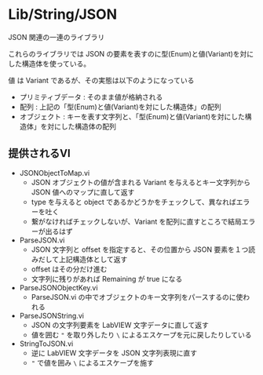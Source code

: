 Lib/String/JSON
==

JSON 関連の一連のライブラリ

これらのライブラリでは JSON の要素を表すのに型(Enum)と値(Variant)を対にした構造体を使っている。

値 は Variant であるが、その実態は以下のようになっている

- プリミティブデータ : そのまま値が格納される
- 配列 : 上記の「型(Enum)と値(Variant)を対にした構造体」の配列
- オブジェクト : キーを表す文字列と、「型(Enum)と値(Variant)を対にした構造体」を対にした構造体の配列

提供されるVI
--

- JSONObjectToMap.vi
  - JSON オブジェクトの値が含まれる Variant を与えるとキー文字列から JSON 値へのマップに直して返す
  - type を与えると object であるかどうかをチェックして、異なればエラーを吐く
  - 繋がなければチェックしないが、Variant を配列に直すところで結局エラーが出るはず
- ParseJSON.vi
  - JSON 文字列と offset を指定すると、その位置から JSON 要素を１つ読みだして上記構造体として返す
  - offset はその分だけ進む
  - 文字列に残りがあれば Remaining が true になる
- ParseJSONObjectKey.vi
  - ParseJSON.vi の中でオブジェクトのキー文字列をパースするのに使われる
- ParseJSONString.vi
  - JSON の文字列要素を LabVIEW 文字データに直して返す
  - 値を囲む `"` を取り外したり `\` によるエスケープを元に戻したりしている
- StringToJSON.vi
  - 逆に LabVIEW 文字データを JSON 文字列表現に直す
  - `"` で値を囲み `\` によるエスケープを施す

 